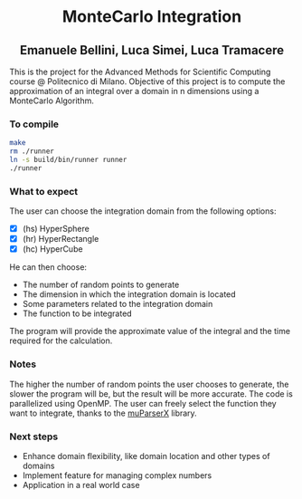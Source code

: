 # <div align="center"> MonteCarlo Integration </div>
## <div align="center"> Emanuele Bellini, Luca Simei, Luca Tramacere </div>

This is the project for the Advanced Methods for Scientific Computing course @ Politecnico di Milano. Objective of this project is to compute the approximation of an integral over a domain in n dimensions using a MonteCarlo Algorithm.

### To compile

```bash
make
rm ./runner
ln -s build/bin/runner runner
./runner
```

### What to expect
The user can choose the integration domain from the following options:
- [x] (hs) HyperSphere
- [x] (hr) HyperRectangle
- [x] (hc) HyperCube

He can then choose:

- The number of random points to generate
- The dimension in which the integration domain is located
- Some parameters related to the integration domain
- The function to be integrated

The program will provide the approximate value of the integral and the time required for the calculation.

### Notes
The higher the number of random points the user chooses to generate, the slower the program will be, but the result will be more accurate. The code is parallelized using OpenMP. The user can freely select the function they want to integrate, thanks to the [muParserX](https://github.com/beltoforion/muparserx) library.

### Next steps
- Enhance domain flexibility, like domain location and other types of domains
- Implement feature for managing complex numbers
- Application in a real world case
